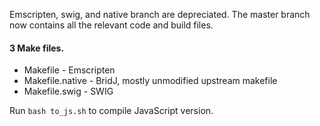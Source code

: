 Emscripten, swig, and native branch are depreciated. The master branch now contains all the relevant code and build files.

#### 3 Make files.

- Makefile - Emscripten
- Makefile.native - BridJ, mostly unmodified upstream makefile
- Makefile.swig - SWIG

Run `bash to_js.sh` to compile JavaScript version.
